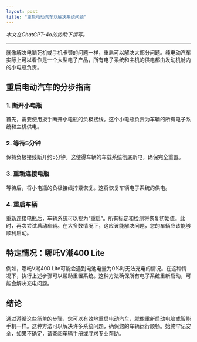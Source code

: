 ```yaml
---
layout: post
title: "重启电动汽车以解决系统问题"
---
```


*本文在ChatGPT-4o的协助下撰写。*

---

就像解决电脑死机或手机卡顿的问题一样，重启可以解决大部分问题。纯电动汽车实际上可以看作是一个大型电子产品，所有电子系统和主机的供电都由发动机舱内的小电瓶负责。

## 重启电动汽车的分步指南

### 1. 断开小电瓶

首先，需要使用扳手断开小电瓶的负极接线。这个小电瓶负责为车辆的所有电子系统和主机供电。

### 2. 等待5分钟

保持负极接线断开约5分钟。这使得车辆的车载系统彻底断电，确保完全重置。

### 3. 重新连接电瓶

等待后，将小电瓶的负极接线拧紧恢复。这将恢复车辆电子系统的供电。

### 4. 重启车辆

重新连接电瓶后，车辆系统可以视为“重启”。所有标定和检测将恢复初始值。此时，再次尝试启动车辆。在大多数情况下，这应该能解决问题，您的车辆应该能够顺利启动。

## 特定情况：哪吒V潮400 Lite

例如，哪吒V潮400 Lite可能会遇到电池电量为0%时无法充电的情况。在这种情况下，执行上述步骤可以帮助重置系统。这种方法确保所有电子系统重新启动，可能会解决充电问题。

## 结论

通过遵循这些简单的步骤，您可以有效地重启电动汽车，就像重新启动电脑或智能手机一样。这种方法可以解决许多系统问题，确保您的车辆运行顺畅。始终牢记安全，如果不确定，请查阅车辆手册或寻求专业帮助。